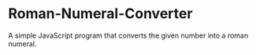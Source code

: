 # Roman-Numeral-Converter
A simple JavaScript program that converts the given number into a roman numeral.
